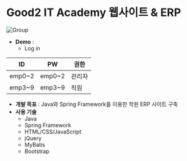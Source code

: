 # Good2 IT Academy 웹사이트 & ERP  
 
![Group](https://user-images.githubusercontent.com/99333136/179507226-a0e16f28-7682-4e6d-a174-30c6a1dcf0a3.png)  


* __Demo__ :  
  * Log in  
  
| ID | PW | 권한 |  
| ------ | --- | --- |  
| emp0\~2 | emp0\~2 | 관리자 |  
| emp3\~9 | emp3\~9 | 직원 |  


* __개발 목표__ : Java와 Spring Framework를 이용한 학원 ERP 사이트 구축  
* __사용 기술__  
  * Java  
  * Spring Framework   
  * HTML/CSS/JavaScript  
  * jQuery  
  * MyBatis  
  * Bootstrap  
